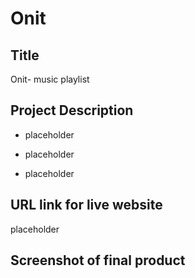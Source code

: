 # Onit

## Title

Onit- music playlist

## Project Description

* placeholder

* placeholder

* placeholder

## URL link for live website

placeholder

## Screenshot of final product


